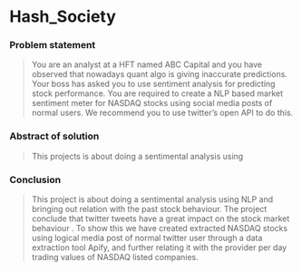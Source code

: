 # Hash_Society

### Problem statement
> You are an analyst at a HFT named ABC Capital and you have observed that nowadays quant algo is giving inaccurate predictions. Your boss has asked you to use sentiment analysis for predicting stock performance. You are required to create a NLP based market sentiment meter for NASDAQ stocks using social media posts of normal users. We recommend you to use twitter’s open API to do this.

### Abstract of solution
> This projects is about doing a sentimental analysis using

### Conclusion
>This project is about doing a sentimental analysis using NLP and bringing out relation with the past stock behaviour. The project conclude that twitter tweets have a great impact on the stock market behaviour . To show this we have created extracted NASDAQ stocks using logical media post of normal twitter user through a data extraction tool Apify, and further relating it with the provider per day trading values of NASDAQ listed companies.
